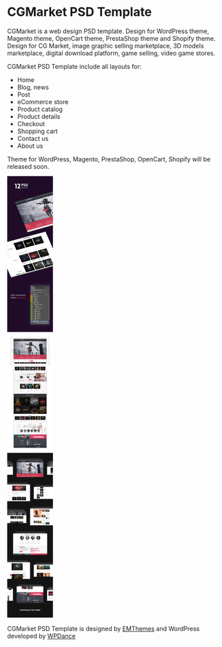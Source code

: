 # CGMarket PSD Template

CGMarket is a web design PSD template. Design for WordPress theme, Magento theme, OpenCart theme, PrestaShop theme and Shopify theme. Design for CG Market, image graphic selling marketplace, 3D models marketplace, digital download platform, game selling, video game stores.

CGMarket PSD Template include all layouts for:

* Home
* Blog, news
* Post
* eCommerce store
* Product catalog
* Product details
* Checkout
* Shopping cart
* Contact us
* About us

Theme for WordPress, Magento, PrestaShop, OpenCart, Shopify will be released soon.

![CGMarket PSD Template by WPDance.com](img/intro.jpg)

CGMarket PSD Template is designed by [EMThemes](http://www.emthemes.com/) and WordPress developed by [WPDance](http://wpdance.com/)